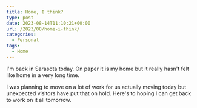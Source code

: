 ```yaml
---
title: Home, I think?
type: post
date: 2023-08-14T11:10:21+00:00
url: /2023/08/home-i-think/
categories:
  - Personal
tags:
  - Home
---
```


I'm back in Sarasota today. On paper it is my home but it really hasn't felt like home in a very long time.

I was planning to move on a lot of work for us actually moving today but unexpected visitors have put that on hold. Here's to hoping I can get back to work on it all tomorrow.